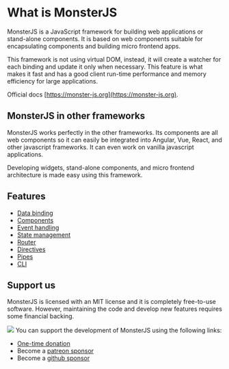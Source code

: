 # What is MonsterJS

MonsterJS is a JavaScript framework for building web applications or stand-alone components.
It is based on web components suitable for encapsulating components and building micro frontend apps.

This framework is not using virtual DOM, instead, it will create a watcher for each binding and update it only when necessary.
This feature is what makes it fast and has a good client run-time performance and memory efficiency for large applications.

Official docs [https://monster-js.org](https://monster-js.org).

## MonsterJS in other frameworks

MonsterJS works perfectly in the other frameworks.
Its components are all web components so it can easily be integrated into Angular, Vue, React, and other javascript frameworks.
It can even work on vanilla javascript applications.

Developing widgets, stand-alone components, and micro frontend architecture is made easy using this framework.

## Features

* [Data binding](/main-concept/bindings)
* [Components](/main-concept/component)
* [Event handling](/main-concept/event-handling)
* [State management](/store)
* [Router](/router)
* [Directives](/main-concept/directives)
* [Pipes](/main-concept/pipes)
* [CLI](/cli/cli-introduction)

## Support us

MonsterJS is licensed with an MIT license and it is completely free-to-use software.
However, maintaining the code and develop new features requires some financial backing.

<img src='https://github.githubassets.com/images/icons/emoji/heart.png' class="donate-heart-icon"></img>
You can support the development of MonsterJS using the following links:

- [One-time donation](https://www.paypal.com/paypalme/dariusbualan)
- Become a [patreon sponsor](https://www.patreon.com/monsterjs)
- Become a [github sponsor](https://github.com/sponsors/monster-js)
